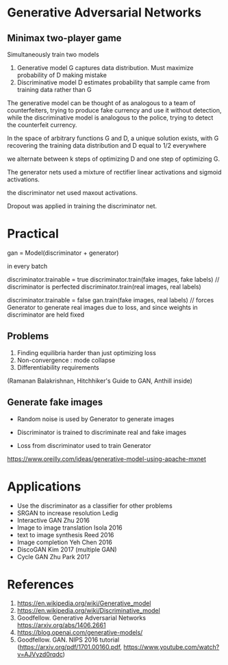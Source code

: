 
# Generative Adversarial Networks 

## Minimax two-player game

Simultaneously train two models
1. Generative model G captures data distribution.  Must maximize probability of D making mistake
2. Discriminative model D estimates probability that sample came from training data rather than G 

The generative model can be thought of as analogous to a team of counterfeiters, trying to produce fake currency and use it without detection, while the discriminative model is analogous to the police, trying to detect the counterfeit currency.

In the space of arbitrary functions G and D, a unique solution exists, with G recovering the training data distribution and D equal to 1/2 everywhere

we alternate between k steps of optimizing D and one step of optimizing G.

The generator nets used a mixture of rectifier linear activations and sigmoid activations.  

the discriminator net used maxout activations. 

Dropout was applied in training the discriminator net.

# Practical

gan = Model(discriminator + generator)

in every batch

discriminator.trainable = true
discriminator.train(fake images, fake labels) // discriminator is perfected
discriminator.train(real images, real labels)

discriminator.trainable = false
gan.train(fake images, real labels) // forces Generator to generate real images due to loss, and since weights in discriminator are held fixed


## Problems

1. Finding equilibria harder than just optimizing loss
2. Non-convergence : mode collapse
3. Differentiability requirements

(Ramanan Balakrishnan, Hitchhiker's Guide to GAN, Anthill inside)

## Generate fake images

* Random noise is used by Generator to generate images
* Discriminator is trained to discriminate real and fake images

* Loss from discriminator used to train Generator

https://www.oreilly.com/ideas/generative-model-using-apache-mxnet

# Applications

* Use the discriminator as a classifier for other problems
* SRGAN to increase resolution Ledig
* Interactive GAN Zhu 2016
* Image to image translation Isola 2016
* text to image synthesis Reed 2016
* Image completion Yeh Chen 2016
* DiscoGAN Kim 2017 (multiple GAN)
* Cycle GAN Zhu Park 2017

# References
1. https://en.wikipedia.org/wiki/Generative_model
2. https://en.wikipedia.org/wiki/Discriminative_model
3. Goodfellow. Generative Adversarial Networks https://arxiv.org/abs/1406.2661
4. https://blog.openai.com/generative-models/
5. Goodfellow. GAN.  NIPS 2016 tutorial (https://arxiv.org/pdf/1701.00160.pdf, https://www.youtube.com/watch?v=AJVyzd0rqdc)
